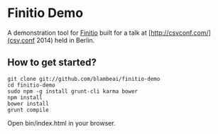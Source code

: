 # Finitio Demo

A demonstration tool for [Finitio](http://www.finitio.io/) built for
a talk at [http://csvconf.com/](csv,conf 2014) held in Berlin.

## How to get started?

```
git clone git://github.com/blambeai/finitio-demo
cd finitio-demo
sudo npm -g install grunt-cli karma bower
npm install
bower install
grunt compile
```

Open bin/index.html in your browser.
